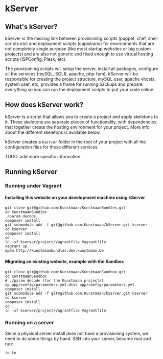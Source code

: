 # kServer

## What's kServer?

kServer is the missing link between provisioning scripts (puppet, chef, shell scripts etc) and deployment scripts
(capistrano) for environments that are not completely single purpose (like most startup websites or big custom projects)
and are also not generic and fixed enough to use virtual hosting scripts (ISPConfig, Plesk, etc).

The provisioning scripts will setup the server, install all packages, configure all the services (mySQL, SOLR, apache,
php-fpm). kServer will be responsible for creating the project structure, mySQL user, apache vhosts, system user, etc,
provides a frame for running backups and prepare everything so you can run the deployment scripts to put your code online.

## How does kServer work?

kServer is a script that allows you to create a project and apply skeletons to it. These skeletons are separate pieces
of functionality, with dependencies, that together create the hosting environment for your project. More info about the
different skeletons is available below.

kServer creates a ```kserver``` folder in the root of your project with all the configuration files for these different
services.

TODO: add more specific information

## Running kServer

### Running under Vagrant

#### Installing this website on your development machine using kServer

```
git clone git@github.com:Kunstmaan/KunstmaanBundles.git
cd KunstmaanBundles
./param decode
composer install
git submodule add -f git@github.com:Kunstmaan/kServer.git kserver
cd kserver
composer install
cd ..
ln -sf kserver/project/Vagrantfile Vagrantfile
vagrant up
open http://kunstmaanbundles.dev.kunstmaan.be
```

#### Migrating an existing website, example with the Sandbox

```
git clone git@github.com:Kunstmaan/KunstmaanSandbox.git
cd KunstmaanSandbox
# ./param decode (for the Kunstmaan projects)
cp app/config/parameters.yml.dist app/config/parameters.yml
composer install
git submodule add -f git@github.com:Kunstmaan/kServer.git kserver
cd kserver
composer install
cd ..
ln -sf kserver/project/Vagrantfile Vagrantfile
```

### Running on a server

Since a physical server install does not have a provisioning system, we need to do some things by hand. SSH into your server, become root and run:

```bash
to to
```

